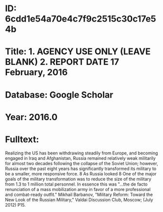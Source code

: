 # ID: 6cdd1e54a70e4c7f9c2515c30c17e54b
# Title: 1. AGENCY USE ONLY (LEAVE BLANK) 2. REPORT DATE 17 February, 2016
# Database: Google Scholar
# Year: 2016.0
# Fulltext:
Realizing the US has been withdrawing steadily from Europe, and becoming engaged in Iraq and Afghanistan, Russia remained relatively weak militarily for almost two decades following the collapse of the Soviet Union; however, Russia over the past eight years has significantly transformed its military to be a smaller, more responsive force.
8 As Russia looked 8 One of the major goals of the military transformation was to reduce the size of the military from 1.3 to 1 million total personnel.
In essence this was "…the de facto renunciation of a mass mobilization army in favor of a more professional and combat-ready outfit."
Mikhail Barbanov, "Military Reform: Toward the New Look of the Russian Military," Valdai Discussion Club, Moscow; (July 2012) P15.